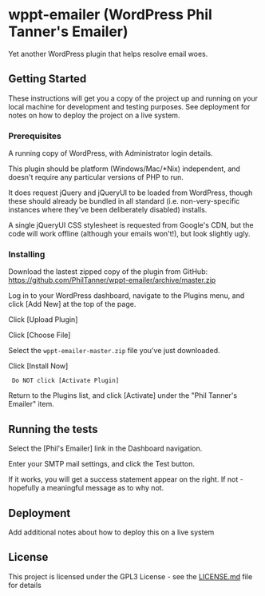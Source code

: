# wppt-emailer (WordPress Phil Tanner's Emailer)

Yet another WordPress plugin that helps resolve email woes.

## Getting Started

These instructions will get you a copy of the project up and running on your local machine for development and testing purposes. See deployment for notes on how to deploy the project on a live system.

### Prerequisites

A running copy of WordPress, with Administrator login details. 

This plugin should be platform (Windows/Mac/*Nix) independent, and doesn't require any particular versions of PHP to run.

It does request jQuery and jQueryUI to be loaded from WordPress, though these should already be bundled in all standard (i.e. non-very-specific instances where they've been deliberately disabled) installs.

A single jQueryUI CSS stylesheet is requested from Google's CDN, but the code will work offline (although your emails won't!), but look slightly ugly.

### Installing

Download the lastest zipped copy of the plugin from GitHub:
https://github.com/PhilTanner/wppt-emailer/archive/master.zip

Log in to your WordPress dashboard, navigate to the Plugins menu, and click [Add New] at the top of the page.

Click [Upload Plugin]

Click [Choose File]

Select the ```wppt-emailer-master.zip``` file you've just downloaded.

Click [Install Now]

`` Do NOT click [Activate Plugin]``

Return to the Plugins list, and click [Activate] under the "Phil Tanner's Emailer" item.


## Running the tests

Select the [Phil's Emailer] link in the Dashboard navigation.

Enter your SMTP mail settings, and click the Test button.

If it works, you will get a success statement appear on the right. If not - hopefully a meaningful message as to why not.

## Deployment

Add additional notes about how to deploy this on a live system

## License

This project is licensed under the GPL3 License - see the [LICENSE.md](LICENSE.md) file for details

